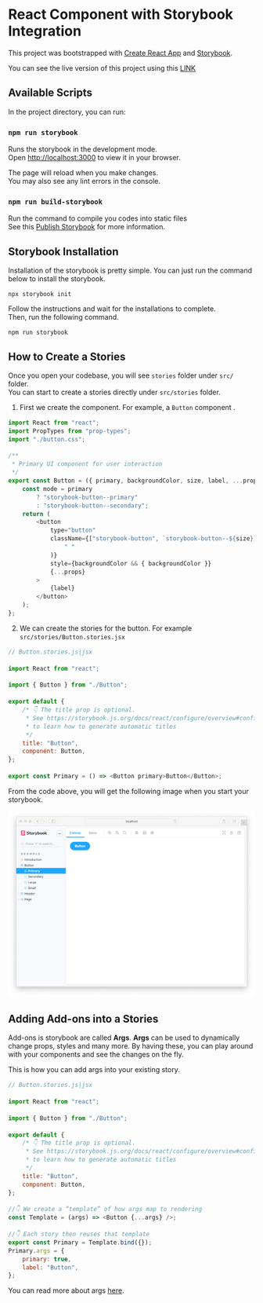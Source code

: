 # React Component with Storybook Integration

This project was bootstrapped with [Create React App](https://github.com/facebook/create-react-app) and [Storybook](https://storybook.js.org/).

You can see the live version of this project using this [LINK](https://raging-potato.netlify.app/)

## Available Scripts

In the project directory, you can run:

### `npm run storybook`

Runs the storybook in the development mode.\
Open [http://localhost:3000](http://localhost:6006) to view it in your browser.

The page will reload when you make changes.\
You may also see any lint errors in the console.

### `npm run build-storybook`

Run the command to compile you codes into static files\
See this [Publish Storybook](https://storybook.js.org/docs/react/sharing/publish-storybook) for more information.

## Storybook Installation

Installation of the storybook is pretty simple. You can just run the command below to install the storybook.

```
npx storybook init
```

Follow the instructions and wait for the installations to complete. \
Then, run the following command.

```
npm run storybook
```

## How to Create a Stories

Once you open your codebase, you will see `stories` folder under `src/` folder.\
You can start to create a stories directly under `src/stories` folder.

1. First we create the component. For example, a `Button` component .

```javascript
import React from "react";
import PropTypes from "prop-types";
import "./button.css";

/**
 * Primary UI component for user interaction
 */
export const Button = ({ primary, backgroundColor, size, label, ...props }) => {
	const mode = primary
		? "storybook-button--primary"
		: "storybook-button--secondary";
	return (
		<button
			type="button"
			className={["storybook-button", `storybook-button--${size}`, mode].join(
				" "
			)}
			style={backgroundColor && { backgroundColor }}
			{...props}
		>
			{label}
		</button>
	);
};
```

2. We can create the stories for the button. For example `src/stories/Button.stories.jsx`

```javascript
// Button.stories.js|jsx

import React from "react";

import { Button } from "./Button";

export default {
	/* 👇 The title prop is optional.
	 * See https://storybook.js.org/docs/react/configure/overview#configure-story-loading
	 * to learn how to generate automatic titles
	 */
	title: "Button",
	component: Button,
};

export const Primary = () => <Button primary>Button</Button>;
```

From the code above, you will get the following image when you start your storybook.

![Stories-without-args](./src/stories/assets/readme/example-button-noargs.png)

## Adding Add-ons into a Stories

Add-ons is storybook are called **Args**. **Args** can be used to dynamically change props, styles and many more. By having these, you can play around with your components and see the changes on the fly.

This is how you can add args into your existing story.

```javascript
// Button.stories.js|jsx

import React from "react";

import { Button } from "./Button";

export default {
	/* 👇 The title prop is optional.
	 * See https://storybook.js.org/docs/react/configure/overview#configure-story-loading
	 * to learn how to generate automatic titles
	 */
	title: "Button",
	component: Button,
};

//👇 We create a “template” of how args map to rendering
const Template = (args) => <Button {...args} />;

//👇 Each story then reuses that template
export const Primary = Template.bind({});
Primary.args = {
	primary: true,
	label: "Button",
};
```

You can read more about args [here](https://storybook.js.org/docs/react/writing-stories/args).

